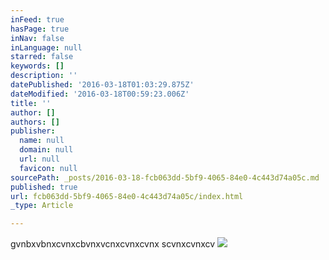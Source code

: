```yaml
---
inFeed: true
hasPage: true
inNav: false
inLanguage: null
starred: false
keywords: []
description: ''
datePublished: '2016-03-18T01:03:29.875Z'
dateModified: '2016-03-18T00:59:23.006Z'
title: ''
author: []
authors: []
publisher:
  name: null
  domain: null
  url: null
  favicon: null
sourcePath: _posts/2016-03-18-fcb063dd-5bf9-4065-84e0-4c443d74a05c.md
published: true
url: fcb063dd-5bf9-4065-84e0-4c443d74a05c/index.html
_type: Article

---
```

gvnbxvbnxcvnxcbvnxvcnxcvnxcvnx scvnxcvnxcv
![](https://the-grid-user-content.s3-us-west-2.amazonaws.com/321cf999-20ab-4b97-8b79-632af5d3fcd9.jpg)